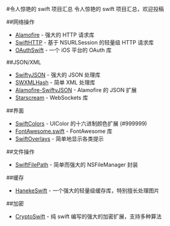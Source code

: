 #令人惊艳的 swift 项目汇总
令人惊艳的 swift 项目汇总，欢迎投稿

##网络操作

* [Alamofire](https://github.com/Alamofire/Alamofire) - 强大的 HTTP 请求库
* [SwiftHTTP](https://github.com/daltoniam/SwiftHTTP) - 基于 NSURLSession 的轻量级 HTTP 请求库
* [OAuthSwift](https://github.com/dongri/OAuthSwift) - 一个 iOS 平台的 OAuth 库 

##JSON/XML

* [SwiftyJSON](https://github.com/lingoer/SwiftyJSON) - 强大的 JSON 处理库
* [SWXMLHash](https://github.com/drmohundro/SWXMLHash) - 简单 XML 处理库
* [Alamofire-SwiftyJSON](https://github.com/SwiftyJSON/Alamofire-SwiftyJSON) - Alamofire 的 JSON 扩展
* [Starscream](https://github.com/daltoniam/starscream) - WebSockets 库


##界面

* [SwiftColors](https://github.com/thii/SwiftColors) - UIColor 的十六进制颜色扩展 (#999999)
* [FontAwesome.swift](https://github.com/thii/FontAwesome.swift) - FontAwesome 库
* [SwiftOverlays](https://github.com/peterprokop/SwiftOverlays) - 简单地显示各类提示

##文件操作

* [SwiftFilePath](https://github.com/nori0620/SwiftFilePath) - 简单而强大的 NSFileManager 封装

##缓存

* [HanekeSwift](https://github.com/Haneke/HanekeSwift) - 一个强大的轻量级缓存库，特别擅长处理图片

##加密
* [CryptoSwift](https://github.com/krzyzanowskim/CryptoSwift) - 纯 swift 编写的强大的加密扩展，支持多种算法
